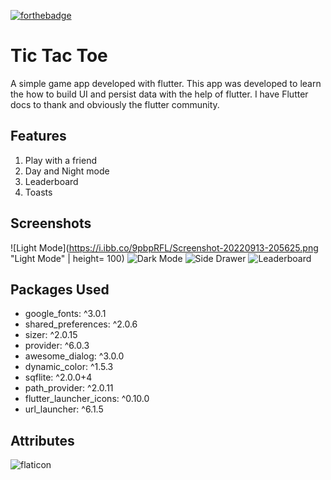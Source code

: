 [![forthebadge](https://forthebadge.com/images/badges/built-for-android.svg)](https://forthebadge.com)

# Tic Tac Toe

A simple game app developed with flutter. This app was developed to learn the how to build UI and persist data with the help of flutter. I have Flutter docs to thank and obviously the flutter community. 

## Features
1. Play with a friend
2. Day and Night mode
3. Leaderboard
4. Toasts

## Screenshots

![Light Mode](https://i.ibb.co/9pbpRFL/Screenshot-20220913-205625.png "Light Mode" | height= 100)
![Dark Mode](https://i.ibb.co/sggMsgV/Screenshot-20220913-205526.png)
![Side Drawer](https://i.ibb.co/fQ8MG6V/Screenshot-20220913-205612.png)
![Leaderboard](https://i.ibb.co/Xj486V5/Screenshot-20220913-205641.png)

## Packages Used

- google_fonts: ^3.0.1
- shared_preferences: ^2.0.6
- sizer: ^2.0.15
- provider: ^6.0.3
- awesome_dialog: ^3.0.0
- dynamic_color: ^1.5.3
- sqflite: ^2.0.0+4
- path_provider: ^2.0.11
- flutter_launcher_icons: ^0.10.0
- url_launcher: ^6.1.5


## Attributes
![flaticon](https://www.flaticon.com/free-icons/tic-tac-toe)

